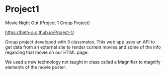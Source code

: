 # Project1
Movie Night Out (Project 1 Group Project)

 https://beth-a.github.io/Project-1/
 
 Group project developed with 3 classmates.  This web app uses an API to get data from an external site to render current movies and some of the info regarding that movie on our HTML page.
 
 We used a new technology not taught in class called a Magnifier to magnify elements of the movie poster.
